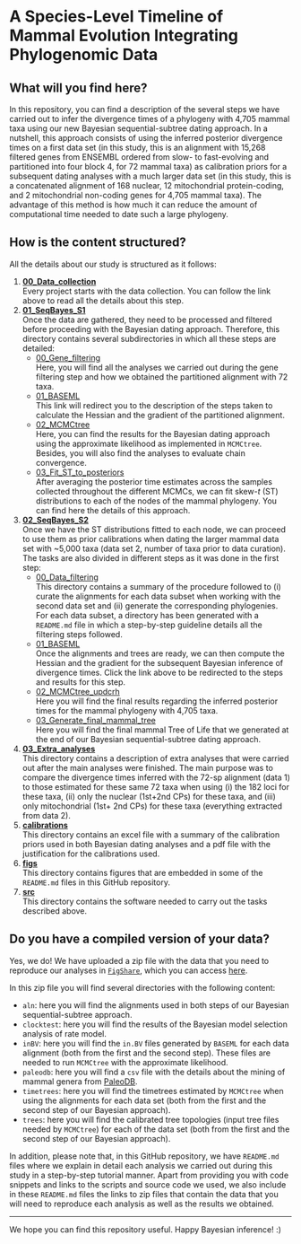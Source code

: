 # A Species-Level Timeline of Mammal Evolution Integrating Phylogenomic Data

## What will you find here?
In this repository, you can find a description of the several steps we have carried out to infer the divergence times of a phylogeny with 
4,705 mammal taxa using our new Bayesian sequential-subtree dating approach. In a nutshell, this approach consists of using the inferred posterior divergence times on
a first data set (in this study, this is an alignment with 15,268 filtered genes from ENSEMBL ordered from slow- to fast-evolving and partitioned into
four block 4, for 72 mammal taxa) as calibration priors for a subsequent dating analyses with a much larger data set (in this study, this is a
concatenated alignment of 168 nuclear, 12 mitochondrial protein-coding, and 2 mitochondrial non-coding genes for 4,705 mammal taxa).
The advantage of this method is how much it can reduce the amount of computational time needed to date such a large phylogeny.

## How is the content structured?
All the details about our study is structured as it follows:   

   1. [**00_Data_collection**](00_Data_collection)   
   Every project starts with the data collection. You can follow the link above to read all the details about this step.   
   2. [**01_SeqBayes_S1**](01_SeqBayes_S1)      
   Once the data are gathered, they need to be processed and filtered before proceeding with the Bayesian dating approach. Therefore,
   this directory contains several subdirectories in which all these steps are detailed:   
      * [00_Gene_filtering](01_SeqBayes_S1/00_Gene_filtering)   
      Here, you will find all the analyses we carried out during the gene filtering step and how we obtained the partitioned alignment
	  with 72 taxa.   
      * [01_BASEML](01_SeqBayes_S1/01_BASEML)   
      This link will redirect you to the description of the steps taken to calculate the Hessian and the gradient of the partitioned alignment.   
      * [02_MCMCtree](01_SeqBayes_S1/02_MCMCtree)   
      Here, you can find the results for the Bayesian dating approach using the approximate likelihood as implemented in `MCMCtree`. Besides, you will also find the analyses to evaluate chain convergence.   
      * [03_Fit_ST_to_posteriors](01_SeqBayes_S1/03_Fit_ST_to_posteriors)   
      After averaging the posterior time estimates across the samples collected throughout the different MCMCs, we can fit skew-_t_ (ST) distributions to each of the nodes of the mammal phylogeny. You can find here the details of this approach.   
   3. [**02_SeqBayes_S2**](02_SeqBayes_S2)   
   Once we have the ST distributions fitted to each node, we can proceed to use them as prior calibrations when dating the larger mammal data set
   with ~5,000 taxa (data set 2, number of taxa prior to data curation). The tasks are also divided in different steps as it was done in the first step:   
      * [00_Data_filtering](02_SeqBayes_S2/00_Data_filtering)   
      This directory contains a summary of the procedure followed to (i) curate the alignments for each data subset when working
	  with the second data set and (ii) generate the corresponding phylogenies. For each data subset, a directory has been generated with a 
	  `README.md` file in which a step-by-step guideline details all the filtering steps followed. 
      * [01_BASEML](02_SeqBayes_S2/01_BASEML)   
      Once the alignments and trees are ready, we can then compute the Hessian and the gradient for the subsequent Bayesian inference of divergence times.
	  Click the link above to be redirected to the steps and results for this step.    
      * [02_MCMCtree_updcrh](02_SeqBayes_S2/02_MCMCtree_updcrh)   
      Here you will find the final results regarding the inferred posterior times for the mammal phylogeny with 4,705 taxa.   
      * [03_Generate_final_mammal_tree](02_SeqBayes_S2/03_Generate_final_mammal_tree)   
      Here you will find the final mammal Tree of Life that we generated at the end of our Bayesian sequential-subtree dating approach.   
   4. [**03_Extra_analyses**](03_Extra_analyses)   
   This directory contains a description of extra analyses that were carried out after the main analyses were finished. The
   main purpose was to compare the divergence times inferred with the 72-sp alignment (data 1) to those estimated for these same
   72 taxa when using (i) the 182 loci for these taxa, (ii) only the nuclear (1st+2nd CPs) for these taxa, and (iii) only mitochondrial
   (1st+ 2nd CPs) for these taxa (everything extracted from data 2).   
   5. [**calibrations**](calibrations)   
   This directory contains an excel file with a summary of the calibration priors used in both Bayesian dating analyses and
   a pdf file with the justification for the calibrations used.   
   6. [**figs**](figs)   
   This directory contains figures that are embedded in some of the `README.md` files in this GitHub repository.   
   7. [**src**](src)   
   This directory contains the software needed to carry out the tasks described above.   

## Do you have a compiled version of your data?
Yes, we do! We have uploaded a zip file with the data that you need to reproduce our analyses in 
[`FigShare`](https://figshare.com/), which you can access
[here](https://figshare.com/s/4718bffeae304f754350).

In this zip file you will find several directories with the following content:   

   * `aln`: here you will find the alignments used in both steps of our Bayesian
   sequential-subtree approach.   
   * `clocktest`: here you will find the results of the Bayesian model selection analysis of rate model.   
   * `inBV`: here you will find the `in.BV` files generated by `BASEML` for each data alignment (both from 
   the first and the second step). These files are needed to run `MCMCtree` with the approximate likelihood.   
   * `paleodb`: here you will find a `csv` file with the details about the mining of mammal genera
   from [PaleoDB](https://paleobiodb.org/).   
   * `timetrees`: here you will find the timetrees estimated by `MCMCtree` when using the alignments for
   each data set (both from the first and the second step of our Bayesian approach). 
   * `trees`: here you will find the calibrated tree topologies (input tree files needed by `MCMCtree`) for 
   each of the data set (both from the first and the second step of our Bayesian approach).   

In addition, please note that, in this GitHub repository, we have `README.md` files where we explain in detail 
each analysis we carried out during this study in a step-by-step tutorial manner.
Apart from providing you with code snippets and links to the 
scripts and source code we used, we also include in these `README.md` files the links to zip files
that contain the data that you will need to reproduce each analysis as well as the results we obtained. 

---

We hope you can find this repository useful. Happy Bayesian inference! :)
